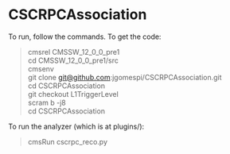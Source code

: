 # CSCRPCAssociation

To run, follow the commands.
To get the code:
> cmsrel CMSSW_12_0_0_pre1\
> cd CMSSW_12_0_0_pre1/src\
> cmsenv\
> git clone git@github.com:jgomespi/CSCRPCAssociation.git\
> cd CSCRPCAssociation\
> git checkout L1TriggerLevel\
> scram b -j8\
> cd CSCRPCAssociation

To run the analyzer (which is at plugins/):
>cmsRun cscrpc_reco.py

